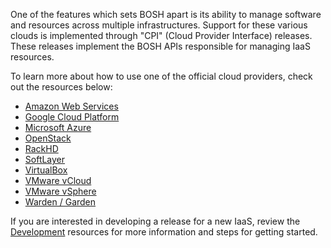 One of the features which sets BOSH apart is its ability to manage software and resources across multiple infrastructures. Support for these various clouds is implemented through "CPI" (Cloud Provider Interface) releases. These releases implement the BOSH APIs responsible for managing IaaS resources.

To learn more about how to use one of the official cloud providers, check out the resources below:

 * [Amazon Web Services](aws/index.md)
 * [Google Cloud Platform](../google-cpi.md)
 * [Microsoft Azure](../azure-cpi.md)
 * [OpenStack](../openstack-cpi.md)
 * [RackHD](../rackhd-cpi.md)
 * [SoftLayer](../softlayer-cpi.md)
 * [VirtualBox](../virtualbox-cpi.md)
 * [VMware vCloud](../vcloud-cpi.md)
 * [VMware vSphere](../vsphere-cpi.md)
 * [Warden / Garden](../warden-cpi.md)

If you are interested in developing a release for a new IaaS, review the [Development](../todo.md) resources for more information and steps for getting started.
